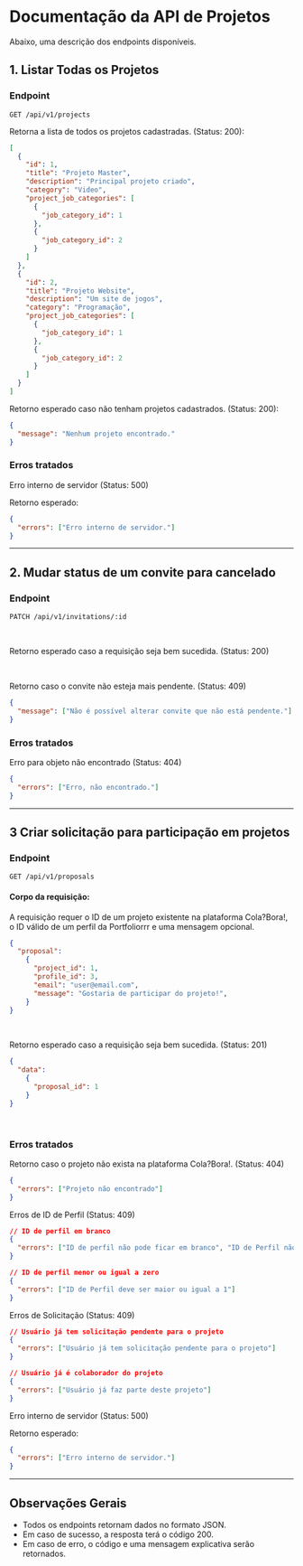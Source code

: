 # Documentação da API de Projetos

Abaixo, uma descrição dos endpoints disponíveis.

## 1. Listar Todas os Projetos

### Endpoint

```shell
GET /api/v1/projects
```

Retorna a lista de todos os projetos cadastradas. (Status: 200):

```json
[
  {
    "id": 1,
    "title": "Projeto Master",
    "description": "Principal projeto criado",
    "category": "Video",
    "project_job_categories": [
      {
        "job_category_id": 1
      },
      {
        "job_category_id": 2
      }
    ]
  },
  {
    "id": 2,
    "title": "Projeto Website",
    "description": "Um site de jogos",
    "category": "Programação",
    "project_job_categories": [
      {
        "job_category_id": 1
      },
      {
        "job_category_id": 2
      }
    ]
  }
]
```

Retorno esperado caso não tenham projetos cadastrados. (Status: 200):

```json
{
  "message": "Nenhum projeto encontrado."
}
```

### Erros tratados

Erro interno de servidor (Status: 500)

Retorno esperado:

```json
{ 
  "errors": ["Erro interno de servidor."]
}
```

---

## 2. Mudar status de um convite para cancelado

### Endpoint

```shell
PATCH /api/v1/invitations/:id
```
<br>

Retorno esperado caso a requisição seja bem sucedida. (Status: 200)

<br>

Retorno caso o convite não esteja mais pendente. (Status: 409)

```json
{ 
  "message": ["Não é possível alterar convite que não está pendente."]
}
```

  ### Erros tratados

Erro para objeto não encontrado (Status: 404)

```json
{ 
  "errors": ["Erro, não encontrado."]
}
```

---

## 3 Criar solicitação para participação em projetos

### Endpoint

```shell
GET /api/v1/proposals
```

#### Corpo da requisição:

A requisição requer o ID de um projeto existente na plataforma Cola?Bora!, o ID válido de um perfil da Portfoliorrr e uma mensagem opcional.

```json
{ 
  "proposal": 
    {
      "project_id": 1,
      "profile_id": 3,
      "email": "user@email.com",
      "message": "Gostaria de participar do projeto!",
    }
}
```

<br>

Retorno esperado caso a requisição seja bem sucedida. (Status: 201)

```json
{ 
  "data": 
    {
      "proposal_id": 1
    }
}
```

<br>



  ### Erros tratados

Retorno caso o projeto não exista na plataforma Cola?Bora!. (Status: 404)

```json
{ 
  "errors": ["Projeto não encontrado"]
}
```

Erros de ID de Perfil (Status: 409)

```json
// ID de perfil em branco
{ 
  "errors": ["ID de perfil não pode ficar em branco", "ID de Perfil não é um número"]
}

// ID de perfil menor ou igual a zero
{
  "errors": ["ID de Perfil deve ser maior ou igual a 1"]
}
```

Erros de Solicitação (Status: 409)

```json
// Usuário já tem solicitação pendente para o projeto
{ 
  "errors": ["Usuário já tem solicitação pendente para o projeto"]
}

// Usuário já é colaborador do projeto
{
  "errors": ["Usuário já faz parte deste projeto"]
}
```

Erro interno de servidor (Status: 500)

Retorno esperado:

```json
{ 
  "errors": ["Erro interno de servidor."]
}
```

---

## Observações Gerais
- Todos os endpoints retornam dados no formato JSON.
- Em caso de sucesso, a resposta terá o código 200. 
- Em caso de erro, o código e uma mensagem explicativa serão retornados.